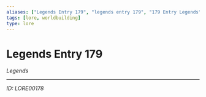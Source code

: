 ```yaml
---
aliases: ["Legends Entry 179", "legends entry 179", "179 Entry Legends"]
tags: [lore, worldbuilding]
type: lore
---
```


# Legends Entry 179

*Legends*

---
*ID: LORE00178*